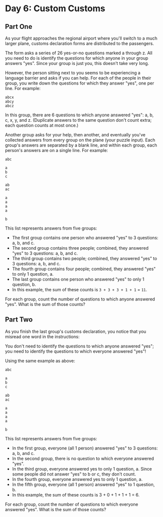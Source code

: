 # Day 6: Custom Customs
## Part One
As your flight approaches the regional airport where you'll switch to a much larger plane, customs declaration 
forms are distributed to the passengers.

The form asks a series of 26 yes-or-no questions marked a through z. All you need to do is identify the 
questions for which anyone in your group answers "yes". Since your group is just you, this doesn't take very 
long.

However, the person sitting next to you seems to be experiencing a language barrier and asks if you can help. 
For each of the people in their group, you write down the questions for which they answer "yes", one per line. 
For example:
```
abcx
abcy
abcz
```
In this group, there are 6 questions to which anyone answered "yes": a, b, c, x, y, and z. (Duplicate answers 
to the same question don't count extra; each question counts at most once.)

Another group asks for your help, then another, and eventually you've collected answers from every group on 
the plane (your puzzle input). Each group's answers are separated by a blank line, and within each group, each 
person's answers are on a single line. For example:
```
abc

a
b
c

ab
ac

a
a
a
a

b
```
This list represents answers from five groups:

- The first group contains one person who answered "yes" to 3 questions: a, b, and c.
- The second group contains three people; combined, they answered "yes" to 3 questions: a, b, and c.
- The third group contains two people; combined, they answered "yes" to 3 questions: a, b, and c.
- The fourth group contains four people; combined, they answered "yes" to only 1 question, a.
- The last group contains one person who answered "yes" to only 1 question, b.
- In this example, the sum of these counts is ```3 + 3 + 3 + 1 + 1``` = ```11```.

For each group, count the number of questions to which anyone answered "yes". What is the sum of those counts?

## Part Two
As you finish the last group's customs declaration, you notice that you misread one word in the instructions:

You don't need to identify the questions to which anyone answered "yes"; you need to identify the questions to 
which everyone answered "yes"!

Using the same example as above:
```
abc

a
b
c

ab
ac

a
a
a
a

b
```
This list represents answers from five groups:

- In the first group, everyone (all 1 person) answered "yes" to 3 questions: a, b, and c.
- In the second group, there is no question to which everyone answered "yes".
- In the third group, everyone answered yes to only 1 question, a. Since some people did not answer "yes" to b or c, they don't count.
- In the fourth group, everyone answered yes to only 1 question, a.
- In the fifth group, everyone (all 1 person) answered "yes" to 1 question, b.
- In this example, the sum of these counts is 3 + 0 + 1 + 1 + 1 = 6.

For each group, count the number of questions to which everyone answered "yes". What is the sum of those counts?